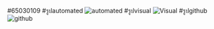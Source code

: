 #65030109
#รูปautomated
![automated](https://github.com/Phetteepop/Project_65030109/assets/144197367/65c53ac3-4f03-45a7-80a7-c07553c546f2)
#รูปvisual
![Visual](https://github.com/Phetteepop/Project_65030109/assets/144197367/c239630a-6d25-4ece-a0fd-bfa8a10fea7b)
#รูปgithub
![github](https://github.com/Phetteepop/Project_65030109/assets/144197367/2e60135a-8e82-446f-8a07-a4fc5154e61f)
